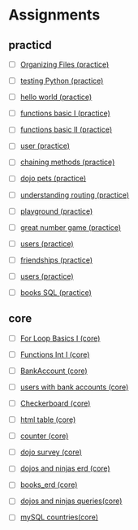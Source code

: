 # Assignments

## practicd

- [ ] [Organizing Files (practice)](practice/organizing_files/README.md)
- [ ] [testing Python (practice)](practice/testing_python/README.md)
- [ ] [hello world (practice)](practice/hello_world/README.md)
- [ ] [functions basic I (practice)](practice/functions_basic_i/README.md)
- [ ] [functions basic II (practice)](practice/functions_basic_ii/README.md)
- [ ] [user (practice)](practice/user/README.md)
- [ ] [chaining methods (practice)](practice/chaining_methods/README.md)
- [ ] [dojo pets (practice)](practice/dojo_pets/README.md)
- [ ] [understanding routing (practice)](practice/dojo_pets/README.md)
- [ ] [playground (practice)](practice/playground/README.md)
- [ ] [great number game (practice)](practice/great_number_game/README.md)
- [ ] [users (practice)](practice/users_erd/README.md)
- [ ] [friendships (practice)](practice/friendships_erd/README.md)
- [ ] [users (practice)](practice/users_queries/README.md)
- [ ] [books SQL (practice)](practice/books_sql/README.md)


## core

- [ ] [For Loop Basics I (core)](core/for_loop_basic_i/README.md)
- [ ] [Functions Int I (core)](core/functions_int_i/README.md)
- [ ] [BankAccount (core)](core/bank_account/README.md)
- [ ] [users with bank accounts (core)](core/users_with_bank_accounts/README.md)
- [ ] [Checkerboard (core)](core/checkerboard/README.md)
- [ ] [html table (core)](core/html_table/README.md)
- [ ] [counter (core)](core/counter/README.md)
- [ ] [dojo survey (core)](core/dojo_survey/README.md)
- [ ] [dojos and ninjas erd (core)](core/dojos_and_ninjas_erd/README.md)
- [ ] [books_erd (core)](core/books_erd/README.md)
- [ ] [dojos and ninjas queries(core)](core/dojos_and_ninjas_queries/README.md)
- [ ] [mySQL countries(core)](core/countries/README.md)

